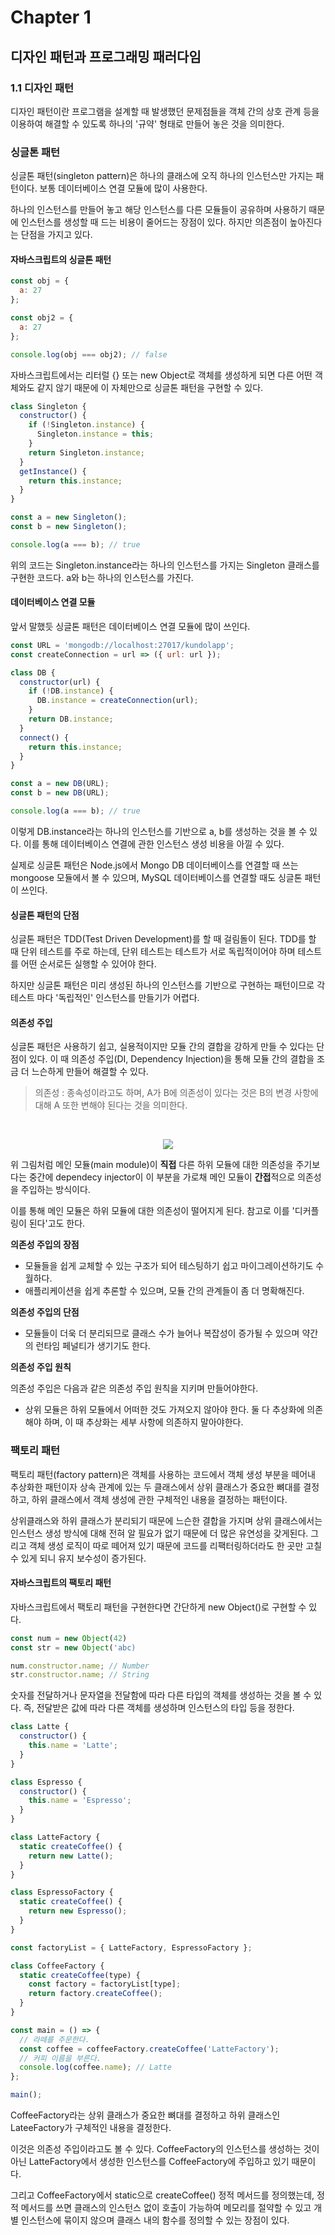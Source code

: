 # Chapter 1

## 디자인 패턴과 프로그래밍 패러다임

### 1.1 디자인 패턴

디자인 패턴이란 프로그램을 설계할 때 발생했던 문제점들을 객체 간의 상호 관계 등을 이용하여 해결할 수 있도록 하나의 '규약' 형태로 만들어 놓은 것을 의미한다.

### 싱글톤 패턴

싱글톤 패턴(singleton pattern)은 하나의 클래스에 오직 하나의 인스턴스만 가지는 패턴이다. 보통 데이터베이스 연결 모듈에 많이 사용한다.

하나의 인스턴스를 만들어 놓고 해당 인스턴스를 다른 모듈들이 공유하며 사용하기 때문에 인스턴스를 생성할 때 드는 비용이 줄어드는 장점이 있다. 하지만 의존점이 높아진다는 단점을 가지고 있다.

#### 자바스크립트의 싱글톤 패턴

```javascript
const obj = {
  a: 27
};

const obj2 = {
  a: 27
};

console.log(obj === obj2); // false
```

자바스크립트에서는 리터럴 {} 또는 new Object로 객체를 생성하게 되면 다른 어떤 객체와도 같지 않기 때문에 이 자체만으로 싱글톤 패턴을 구현할 수 있다.

```javascript
class Singleton {
  constructor() {
    if (!Singleton.instance) {
      Singleton.instance = this;
    }
    return Singleton.instance;
  }
  getInstance() {
    return this.instance;
  }
}

const a = new Singleton();
const b = new Singleton();

console.log(a === b); // true
```

위의 코드는 Singleton.instance라는 하나의 인스턴스를 가지는 Singleton 클래스를 구현한 코드다. a와 b는 하나의 인스턴스를 가진다.

#### 데이터베이스 연결 모듈

앞서 말했듯 싱글톤 패턴은 데이터베이스 연결 모듈에 많이 쓰인다.

```javascript
const URL = 'mongodb://localhost:27017/kundolapp';
const createConnection = url => ({ url: url });

class DB {
  constructor(url) {
    if (!DB.instance) {
      DB.instance = createConnection(url);
    }
    return DB.instance;
  }
  connect() {
    return this.instance;
  }
}

const a = new DB(URL);
const b = new DB(URL);

console.log(a === b); // true
```

이렇게 DB.instance라는 하나의 인스턴스를 기반으로 a, b를 생성하는 것을 볼 수 있다. 이를 통해 데이터베이스 연결에 관한 인스턴스 생성 비용을 아낄 수 있다.

실제로 싱글톤 패턴은 Node.js에서 Mongo DB 데이터베이스를 연결할 때 쓰는 mongoose 모듈에서 볼 수 있으며, MySQL 데이터베이스를 연결할 때도 싱글톤 패턴이 쓰인다.

#### 싱글톤 패턴의 단점

싱글톤 패턴은 TDD(Test Driven Development)를 할 때 걸림돌이 된다. TDD를 할 때 단위 테스트를 주로 하는데, 단위 테스트는 테스트가 서로 독립적이어야 하며 테스트를 어떤 순서로든 실행할 수 있어야 한다.

하지만 싱글톤 패턴은 미리 생성된 하나의 인스턴스를 기반으로 구현하는 패턴이므로 각 테스트 마다 '독립적인' 인스턴스를 만들기가 어렵다.

#### 의존성 주입

싱글톤 패턴은 사용하기 쉽고, 실용적이지만 모듈 간의 결합을 강하게 만들 수 있다는 단점이 있다. 이 때 의존성 주입(DI, Dependency Injection)을 통해 모듈 간의 결합을 조금 더 느슨하게 만들어 해결할 수 있다.

> 의존성 : 종속성이라고도 하며, A가 B에 의존성이 있다는 것은 B의 변경 사항에 대해 A 또한 변해야 된다는 것을 의미한다.

<br />

<p align="center" >
  <img src="./../images/DI.gif" />
</p>

위 그림처럼 메인 모듈(main module)이 **직접** 다른 하위 모듈에 대한 의존성을 주기보다는 중간에 dependecy injector이 이 부분을 가로채 메인 모듈이 **간접**적으로 의존성을 주입하는 방식이다.

이를 통해 메인 모듈은 하위 모듈에 대한 의존성이 떨어지게 된다. 참고로 이를 '디커플링이 된다'고도 한다.

**의존성 주입의 장점**

- 모듈들을 쉽게 교체할 수 있는 구조가 되어 테스팅하기 쉽고 마이그레이션하기도 수월하다.
- 애플리케이션을 쉽게 추론할 수 있으며, 모듈 간의 관계들이 좀 더 명확해진다.

**의존성 주입의 단점**

- 모듈들이 더욱 더 분리되므로 클래스 수가 늘어나 복잡성이 증가될 수 있으며 약간의 런타임 페널티가 생기기도 한다.

**의존성 주입 원칙**

의존성 주입은 다음과 같은 의존성 주입 원칙을 지키며 만들어야한다.

- 상위 모듈은 하위 모듈에서 어떠한 것도 가져오지 않아야 한다. 둘 다 추상화에 의존해야 하며, 이 때 추상화는 세부 사항에 의존하지 말아야한다.

### 팩토리 패턴

팩토리 패턴(factory pattern)은 객체를 사용하는 코드에서 객체 생성 부분을 떼어내 추상화한 패턴이자 상속 관계에 있는 두 클래스에서 상위 클래스가 중요한 뼈대를 결정하고, 하위 클래스에서 객체 생성에 관한 구체적인 내용을 결정하는 패턴이다.

상위클래스와 하위 클래스가 분리되기 때문에 느슨한 결합을 가지며 상위 클래스에서는 인스턴스 생성 방식에 대해 전혀 알 필요가 없기 때문에 더 많은 유연성을 갖게된다.
그리고 객체 생성 로직이 따로 떼어져 있기 때문에 코드를 리팩터링하더라도 한 곳만 고칠 수 있게 되니 유지 보수성이 증가된다.

#### 자바스크립트의 팩토리 패턴

자바스크립트에서 팩토리 패턴을 구현한다면 간단하게 new Object()로 구현할 수 있다.

```javascript
const num = new Object(42)
const str = new Object('abc)

num.constructor.name; // Number
str.constructor.name; // String
```

숫자를 전달하거나 문자열을 전달함에 따라 다른 타입의 객체를 생성하는 것을 볼 수 있다. 즉, 전달받은 값에 따라 다른 객체를 생성하며 인스턴스의 타입 등을 정한다.

```javascript
class Latte {
  constructor() {
    this.name = 'Latte';
  }
}

class Espresso {
  constructor() {
    this.name = 'Espresso';
  }
}

class LatteFactory {
  static createCoffee() {
    return new Latte();
  }
}

class EspressoFactory {
  static createCoffee() {
    return new Espresso();
  }
}

const factoryList = { LatteFactory, EspressoFactory };

class CoffeeFactory {
  static createCoffee(type) {
    const factory = factoryList[type];
    return factory.createCoffee();
  }
}

const main = () => {
  // 라떼를 주문한다.
  const coffee = coffeeFactory.createCoffee('LatteFactory');
  // 커피 이름을 부른다.
  console.log(coffee.name); // Latte
};

main();
```

CoffeeFactory라는 상위 클래스가 중요한 뼈대를 결정하고 하위 클래스인 LateeFactory가 구체적인 내용을 결정한다.

이것은 의존성 주입이라고도 볼 수 있다. CoffeeFactory의 인스턴스를 생성하는 것이 아닌 LatteFactory에서 생성한 인스턴스를 CoffeeFactory에 주입하고 있기 때문이다.

그리고 CoffeeFactory에서 static으로 createCoffee() 정적 메서드를 정의했는데, 정적 메서드를 쓰면 클래스의 인스턴스 없이 호출이 가능하여 메모리를 절약할 수 있고 개별 인스턴스에 묶이지 않으며 클래스 내의 함수를 정의할 수 있는 장점이 있다.
